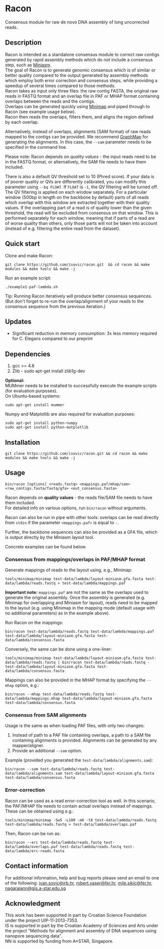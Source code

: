 # Racon
Consensus module for raw de novo DNA assembly of long uncorrected reads.  

## Description
Racon is intended as a standalone consensus module to correct raw contigs generated by rapid assembly methods which do not include a consensus step, such as [Miniasm](https://github.com/lh3/miniasm).  
The goal of Racon is to generate genomic consensus which is of similar or better quality compared to the output generated by assembly methods which employ both error correction and consensus steps, while providing a speedup of several times compared to those methods.  
Racon takes as input only three files: the raw contig FASTA, the original raw reads in FASTQ format and an overlap file in PAF or MHAP format containing overlaps between the reads and the contigs.  
Overlaps can be generated quickly using [Minimap](https://github.com/lh3/minimap) and piped through to Racon (see example usage below).  
Racon then reads the overlaps, filters them, and aligns the region defined by each overlap.  

Alternatively, instead of overlaps, alignments (SAM format) of raw reads mapped to the contigs can be provided. We recommend [GraphMap](https://github.com/isovic/graphmap) for generating the alignments. In this case, the ```--sam``` parameter needs to be specified in the command line.  

Please note: Racon depends on *quality values* - the input reads need to be in the FASTQ format, or alternatively, the SAM file needs to have them included.  

There is also a default QV threshold set to 10 (Phred score). If your data is of poorer quality or QVs are differently calibrated, you can modify this parameter using ```--bq FLOAT```. If ```FLOAT``` is ```-1```, the QV filtering will be turned off.  
The QV filtering is applied on each window separately. For a particular window (500bp in length on the backbone by default) parts of all reads which overlap with this window are extracted together with their quality values. If the overlapping part of a read is of quality lower than the given threshold, the read will be excluded from consensus on that window. This is performed separately for each window, meaning that if parts of a read are of worse quality than others, only those parts will not be taken into account (instead of e.g. filtering the entire read from the dataset).  

## Quick start
Clone and make Racon:
```  
git clone https://github.com/isovic/racon.git  && cd racon && make modules && make tools && make -j  
```
Run an example script:  
```  
./example1-paf-lambda.sh   
```  
Tip: Running Racon iteratively will produce better consensus sequences. (But don't forget to re-run the overlap/alignment of your reads to the consensus sequence from the previous iteration.)  

## Updates
- Significant reduction in memory consumption: 3x less memory required for C. Elegans compared to our preprint  

## Dependencies
1. gcc >= 4.8  
2. Zlib - sudo apt-get install zlib1g-dev  

**Optional:**  
MUMmer needs to be installed to successfully execute the example scripts (for evaluation purposes).  
On Ubuntu-based systems:  
```  
sudo apt-get install mummer  
```  
Numpy and Matplotlib are also required for evaluation purposes:  
```  
sudo apt-get install python-numpy  
sudo apt-get install python-matplotlib  
```  


## Installation
```  
git clone https://github.com/isovic/racon.git && cd racon && make modules && make tools && make -j  

```  

## Usage
```  
bin/racon [options] <reads.fastq> <mappings.paf/mhap/sam> <raw_contigs.fasta/fastq/gfa> <out_consensus.fasta>  
```  
Racon depends on **quality values** - the reads file/SAM file needs to have them included.  
For detailed info on various options, run ```bin/racon``` without arguments.  

Racon can also be run in pipe with other tools: overlaps can be read directly from ```stdin``` if the parameter ```<mappings.paf>``` is equal to ```-```.  

Further, the backbone sequences can also be provided as a GFA file, which is output directly by the Miniasm layout tool.  

Concrete examples can be found below.  

### Consensus from mappings/overlaps in PAF/MHAP format  
Generate mappings of reads to the layout using, e.g., Minimap:  
```  
tools/minimap/minimap test-data/lambda/layout-miniasm.gfa.fasta test-data/lambda/reads.fastq > test-data/lambda/mappings.paf  
```  
**Important note:** ```mappings.paf``` are not the same as the overlaps used to generate the original assembly. Once the assembly is generated (e.g. Minimap for overlapping and Miniasm for layout), reads need to be mapped to the layout (e.g. using Minimap in the mapping mode (default usage with no additional parameters) as in the example above).  

Run Racon on the mappings:  
```  
bin/racon test-data/lambda/reads.fastq test-data/lambda/mappings.paf test-data/lambda/layout-miniasm.gfa.fasta test-data/lambda/consensus.fasta  
```  

Conversely, the same can be done using a one-liner:  
```  
tools/minimap/minimap test-data/lambda/layout-miniasm.gfa.fasta test-data/lambda/reads.fastq | bin/racon test-data/lambda/reads.fastq - test-data/lambda/layout-miniasm.gfa.fasta test-data/lambda/consensus.fasta  
```  

Mappings can also be provided in the MHAP format by specifying the ```--mhap``` option, e.g.:  
```  
bin/racon --mhap test-data/lambda/reads.fastq test-data/lambda/mappings.mhap test-data/lambda/layout-miniasm.gfa.fasta test-data/lambda/consensus.fasta  
```  


### Consensus from SAM alignments  
Usage is the same as when loading PAF files, with only two changes:  
1. Instead of path to a PAF file containing overlaps, a path to a SAM file containing alignments is provided. Alignments can be generated by any mapper/aligner.  
2. Provide an additional ```--sam``` option.  

Example (provided you generated the ```test-data/lambda/alignments.sam```):  
```  
bin/racon --sam test-data/lambda/reads.fastq test-data/lambda/alignments.sam test-data/lambda/layout-miniasm.gfa.fasta test-data/lambda/consensus.fasta  
```  


### Error-correction  
Racon can be used as a read error-correction tool as well. In this scenario, the PAF/MHAP file needs to contain actual overlaps instead of mappings. These can be obtained using e.g.:  
```  
tools/minimap/minimap -Sw5 -L100 -m0 -t8 test-data/lambda/reads.fastq test-data/lambda/reads.fastq > test-data/lambda/overlaps.paf  
```  

Then, Racon can be run as:  
```  
bin/racon --erc test-data/lambda/reads.fastq test-data/lambda/overlaps.paf test-data/lambda/reads.fastq test-data/lambda/erc-reads.fasta  
```  

## Contact information

For additional information, help and bug reports please send an email to one of the following: ivan.sovic@irb.hr, robert.vaser@fer.hr, mile.sikic@fer.hr, nagarajann@gis.a-star.edu.sg


## Acknowledgment

This work has been supported in part by Croatian Science Foundation under the project UIP-11-2013-7353.  
IS is supported in part by the Croatian Academy of Sciences and Arts under the project "Methods for alignment and assembly of DNA sequences using nanopore sequencing data".  
NN is supported by funding from A*STAR, Singapore.
